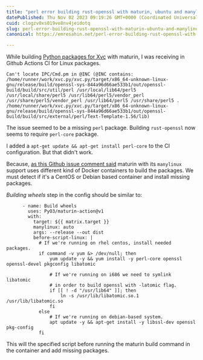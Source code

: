 ```yaml
---
title: "perl error building rust-openssl with maturin, ubuntu and manylinux"
datePublished: Thu Nov 02 2023 09:19:26 GMT+0000 (Coordinated Universal Time)
cuid: clogzv0xs019vo8nv4jeidotq
slug: perl-error-building-rust-openssl-with-maturin-ubuntu-and-manylinux
canonical: https://emresahin.net/perl-error-building-rust-openssl-with-maturin-ubuntu-and-manylinux/

---
```


While building [Python packages for Xvc](https://github.com/iesahin/xvc.py) with maturin, I was receiving in Github Actions CI for Linux packages.

    Can't locate IPC/Cmd.pm in @INC (@INC contains: /home/runner/work/xvc.py/xvc.py/target/x86_64-unknown-linux-gnu/release/build/openssl-sys-844a96d66ae533b1/out/openssl-build/build/src/util/perl /usr/local/lib64/perl5 /usr/local/share/perl5 /usr/lib64/perl5/vendor_perl /usr/share/perl5/vendor_perl /usr/lib64/perl5 /usr/share/perl5 . /home/runner/work/xvc.py/xvc.py/target/x86_64-unknown-linux-gnu/release/build/openssl-sys-844a96d66ae533b1/out/openssl-build/build/src/external/perl/Text-Template-1.56/lib)
    

The issue seemed to be a missing `perl` package. Building `rust-openssl` now seems to require `perl-core` package.

I added a `apt-get update && apt-get install perl-core` to the CI configuration. But that didn't work.

Because, [as this Github issue comment said](https://github.com/sfackler/rust-openssl/issues/2036#issuecomment-1724324145) maturin with its `manylinux` support uses different kind of Docker containers to build the packages. We must detect if it's a CentOS or Debian based container and install missing packages.

_Building wheels_ step in the config should be similar to:

          - name: Build wheels
            uses: PyO3/maturin-action@v1
            with:
              target: ${{ matrix.target }}
              manylinux: auto
              args: --release --out dist
              before-script-linux: |
                # If we're running on rhel centos, install needed packages.
                if command -v yum &> /dev/null; then
                    yum update -y && yum install -y perl-core openssl openssl-devel pkgconfig libatomic
    
                    # If we're running on i686 we need to symlink libatomic
                    # in order to build openssl with -latomic flag.
                    if [[ ! -d "/usr/lib64" ]]; then
                        ln -s /usr/lib/libatomic.so.1 /usr/lib/libatomic.so
                    fi
                else
                    # If we're running on debian-based system.
                    apt update -y && apt-get install -y libssl-dev openssl pkg-config
                fi
    

This will the specified script before running the maturin build command in the container and add missing packages.